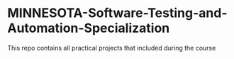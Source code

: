 # MINNESOTA-Software-Testing-and-Automation-Specialization
This repo contains all practical projects that included during the course
